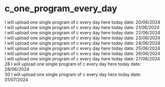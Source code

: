 # c_one_program_every_day
I will upload one single program of c every day here today date: 20/06/2024<br> 
I will upload one single program of c every day here today date: 21/06/2024<br> 
I will upload one single program of c every day here today date: 22/06/2024<br> 
I will upload one single program of c every day here today date: 23/06/2024<br> 
I will upload one single program of c every day here today date: 24/06/2024<br> 
I will upload one single program of c every day here today date: 25/06/2024<br> 
I will upload one single program of c every day here today date: 26/06/2024<br> 
I will upload one single program of c every day here today date: 27/06/2024<br> 
28
I will upload one single program of c every day here today date: 28/06/2024<br> 
30
I will upload one single program of c every day here today date: 01/07/2024<br> 